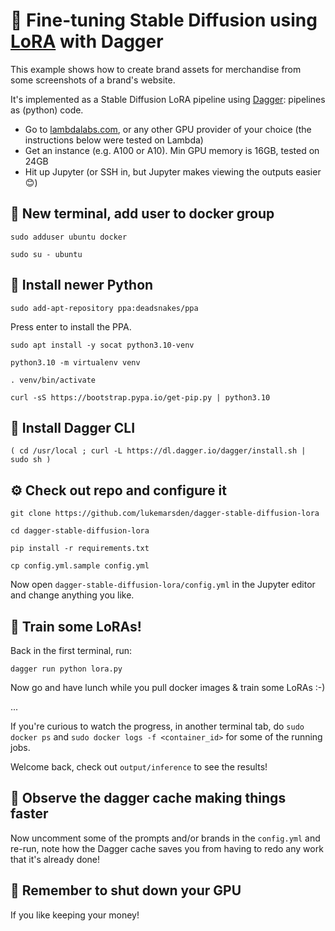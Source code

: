# 🌸 Fine-tuning Stable Diffusion using [LoRA](https://github.com/cloneofsimo/lora) with Dagger

This example shows how to create brand assets for merchandise from some screenshots of a brand's website.

It's implemented as a Stable Diffusion LoRA pipeline using [Dagger](https://dagger.io): pipelines as (python) code.

* Go to [lambdalabs.com](https://lambdalabs.com), or any other GPU provider of your choice (the instructions below were tested on Lambda)
* Get an instance (e.g. A100 or A10). Min GPU memory is 16GB, tested on 24GB
* Hit up Jupyter (or SSH in, but Jupyter makes viewing the outputs easier 😊)

## 🐋 New terminal, add user to docker group

```
sudo adduser ubuntu docker
```
```
sudo su - ubuntu
```

## 🐍 Install newer Python

```
sudo add-apt-repository ppa:deadsnakes/ppa
```
Press enter to install the PPA.

```
sudo apt install -y socat python3.10-venv
```
```
python3.10 -m virtualenv venv
```
```
. venv/bin/activate
```
```
curl -sS https://bootstrap.pypa.io/get-pip.py | python3.10
```

## 🚀 Install Dagger CLI

```
( cd /usr/local ; curl -L https://dl.dagger.io/dagger/install.sh | sudo sh )
```

## ⚙️ Check out repo and configure it

```
git clone https://github.com/lukemarsden/dagger-stable-diffusion-lora
```
```
cd dagger-stable-diffusion-lora
```

```
pip install -r requirements.txt
```
```
cp config.yml.sample config.yml
```

Now open `dagger-stable-diffusion-lora/config.yml` in the Jupyter editor and change anything you like.

## 🚂 Train some LoRAs!

Back in the first terminal, run:
```
dagger run python lora.py
```

Now go and have lunch while you pull docker images & train some LoRAs :-)

...

If you're curious to watch the progress, in another terminal tab, do `sudo docker ps` and `sudo docker logs -f <container_id>` for some of the running jobs.

Welcome back, check out `output/inference` to see the results!

## 🏃 Observe the dagger cache making things faster

Now uncomment some of the prompts and/or brands in the `config.yml` and re-run, note how the Dagger cache saves you from having to redo any work that it's already done!

## 💸 Remember to shut down your GPU

If you like keeping your money!
